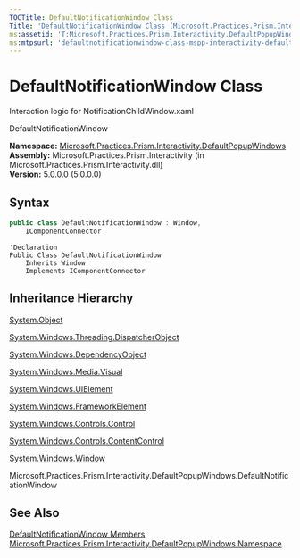 ```yaml
---
TOCTitle: DefaultNotificationWindow Class
Title: 'DefaultNotificationWindow Class (Microsoft.Practices.Prism.Interactivity.DefaultPopupWindows)'
ms:assetid: 'T:Microsoft.Practices.Prism.Interactivity.DefaultPopupWindows.DefaultNotificationWindow'
ms:mtpsurl: 'defaultnotificationwindow-class-mspp-interactivity-defaultpopupwindows.md'
---
```


# DefaultNotificationWindow Class

Interaction logic for NotificationChildWindow.xaml

DefaultNotificationWindow

**Namespace:** [Microsoft.Practices.Prism.Interactivity.DefaultPopupWindows](/patterns-practices/reference/mspp-interactivity-defaultpopupwindows-namespace)  
**Assembly:** Microsoft.Practices.Prism.Interactivity (in Microsoft.Practices.Prism.Interactivity.dll)  
**Version:** 5.0.0.0 (5.0.0.0)

## Syntax

```C#  
public class DefaultNotificationWindow : Window, 
	IComponentConnector
```

```VB  
'Declaration
Public Class DefaultNotificationWindow
	Inherits Window
	Implements IComponentConnector
```

## Inheritance Hierarchy

[System.Object](http://msdn.microsoft.com/en-us/library/e5kfa45b)

[System.Windows.Threading.DispatcherObject](http://msdn.microsoft.com/en-us/library/ms615925)

[System.Windows.DependencyObject](http://msdn.microsoft.com/en-us/library/ms589309)

[System.Windows.Media.Visual](http://msdn.microsoft.com/en-us/library/ms635637)

[System.Windows.UIElement](http://msdn.microsoft.com/en-us/library/ms590078)

[System.Windows.FrameworkElement](http://msdn.microsoft.com/en-us/library/ms602714)

[System.Windows.Controls.Control](http://msdn.microsoft.com/en-us/library/ms609826)

[System.Windows.Controls.ContentControl](http://msdn.microsoft.com/en-us/library/ms609797)

[System.Windows.Window](http://msdn.microsoft.com/en-us/library/ms590112)

Microsoft.Practices.Prism.Interactivity.DefaultPopupWindows.DefaultNotificationWindow

## See Also

[DefaultNotificationWindow Members](/patterns-practices/reference/defaultnotificationwindow-members-mspp-interactivity-defaultpopupwindows)  
[Microsoft.Practices.Prism.Interactivity.DefaultPopupWindows Namespace](/patterns-practices/reference/mspp-interactivity-defaultpopupwindows-namespace)